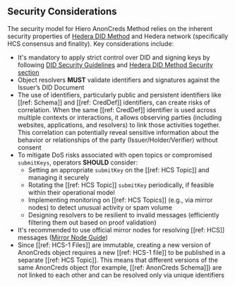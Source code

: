 ## Security Considerations

The security model for Hiero AnonCreds Method relies on the inherent security properties of [Hedera DID Method](https://github.com/hashgraph/did-method/blob/master/hedera-did-method-specification.md) and Hedera network (specifically HCS consensus and finality).
Key considerations include:

- It's mandatory to apply strict control over DID and signing keys by following [DID Security Guidelines](https://www.w3.org/TR/did-core/#security-considerations) and [Hedera DID Method Security section](https://github.com/hashgraph/did-method/blob/master/hedera-did-method-specification.md#4-security-considerations)
- Object resolvers **MUST** validate identifiers and signatures against the Issuer’s DID Document
- The use of identifiers, particularly public and persistent identifiers like [[ref: Schema]] and [[ref: CredDef]] identifiers, can create risks of correlation. When the same [[ref: CredDef]] identifier is used across multiple contexts or interactions, it allows observing parties (including websites, applications, and resolvers) to link those activities together. This correlation can potentially reveal sensitive information about the behavior or relationships of the party (Issuer/Holder/Verifier) without consent
- To mitigate DoS risks associated with open topics or compromised `submitKeys`, operators **SHOULD** consider:
  - Setting an appropriate `submitKey` on the [[ref: HCS Topic]] and managing it securely
  - Rotating the [[ref: HCS Topic]] `submitKey` periodically, if feasible within their operational model
  - Implementing monitoring on [[ref: HCS Topics]] (e.g., via mirror nodes) to detect unusual activity or spam volume
  - Designing resolvers to be resilient to invalid messages (efficiently filtering them out based on proof validation)
- It's recommended to use official mirror nodes for resolving [[ref: HCS]] messages ([Mirror Node Guide](https://docs.hedera.com/hedera/core-concepts/mirror-nodes))
- Since [[ref: HCS-1 Files]] are immutable, creating a new version of AnonCreds object requires a new [[ref: HCS-1 file]] to be published in a separate [[ref: HCS Topic]]. This means that different versions of the same AnonCreds object (for example, [[ref: AnonCreds Schema]]) are not linked to each other and can be resolved only via unique identifiers